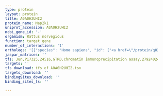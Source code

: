 ```yaml
---
type: protein
layout: protein
title: A0A0H2UHI2
protein_name: Map2k1
uniprot_accession: A0A0H2UHI2
ncbi_gene_id: '-'
organism: Rattus norvegicus
function: target gene
number_of_interactions: '1'
orthologs: '[{"species": "Homo sapiens", "id": ["<a href=\"/protein/q02750\">Q02750</a>"]}, {"species": "Danio rerio", "id": ["<a href=\"/protein/a5wwb4\">A5WWB4</a>"]}, {"species": "Mus musculus", "id": ["<a href=\"/protein/p31938\">P31938</a>"]}, {"species": "Caenorhabditis elegans", "id": ["Q10664"]}, {"species": "Drosophila melanogaster", "id": ["X2JAZ3"]}]'
jaspar_matrices: ''
tfs: Jun,P17325,24516,GTRD,chromatin immunoprecipitation assay,27924024%5Buid%5D,No
targets: ''
tfs_download: tfs_of_A0A0H2UHI2.tsv
targets_download: ''
bindingSites_download: ''
binding_sites_ls: ''

---
```


